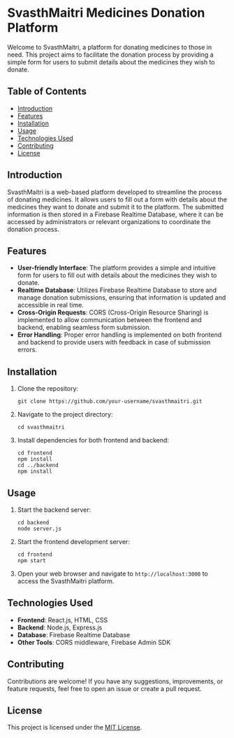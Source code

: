 # SvasthMaitri Medicines Donation Platform

Welcome to SvasthMaitri, a platform for donating medicines to those in need. This project aims to facilitate the donation process by providing a simple form for users to submit details about the medicines they wish to donate.

## Table of Contents

- [Introduction](#introduction)
- [Features](#features)
- [Installation](#installation)
- [Usage](#usage)
- [Technologies Used](#technologies-used)
- [Contributing](#contributing)
- [License](#license)

## Introduction

SvasthMaitri is a web-based platform developed to streamline the process of donating medicines. It allows users to fill out a form with details about the medicines they want to donate and submit it to the platform. The submitted information is then stored in a Firebase Realtime Database, where it can be accessed by administrators or relevant organizations to coordinate the donation process.

## Features

- **User-friendly Interface**: The platform provides a simple and intuitive form for users to fill out with details about the medicines they wish to donate.
- **Realtime Database**: Utilizes Firebase Realtime Database to store and manage donation submissions, ensuring that information is updated and accessible in real time.
- **Cross-Origin Requests**: CORS (Cross-Origin Resource Sharing) is implemented to allow communication between the frontend and backend, enabling seamless form submission.
- **Error Handling**: Proper error handling is implemented on both frontend and backend to provide users with feedback in case of submission errors.

## Installation

1. Clone the repository:
   ```
   git clone https://github.com/your-username/svasthmaitri.git
   ```
2. Navigate to the project directory:
   ```
   cd svasthmaitri
   ```
3. Install dependencies for both frontend and backend:
   ```
   cd frontend
   npm install
   cd ../backend
   npm install
   ```

## Usage

1. Start the backend server:
   ```
   cd backend
   node server.js
   ```
2. Start the frontend development server:
   ```
   cd frontend
   npm start
   ```
3. Open your web browser and navigate to `http://localhost:3000` to access the SvasthMaitri platform.

## Technologies Used

- **Frontend**: React.js, HTML, CSS
- **Backend**: Node.js, Express.js
- **Database**: Firebase Realtime Database
- **Other Tools**: CORS middleware, Firebase Admin SDK

## Contributing

Contributions are welcome! If you have any suggestions, improvements, or feature requests, feel free to open an issue or create a pull request.

## License

This project is licensed under the [MIT License](LICENSE).

